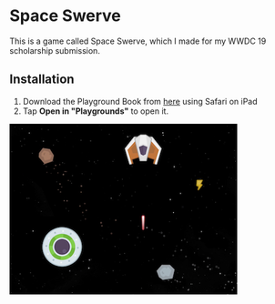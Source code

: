 # Space Swerve
This is a game called Space Swerve, which I made for my WWDC 19 scholarship submission.

## Installation
1. Download the Playground Book from [here](https://github.com/kabiroberai/space-swerve/releases/download/v1.0.0/space-swerve.playgroundbook.zip) using Safari on iPad
2. Tap **Open in "Playgrounds"** to open it.

![Preview](https://raw.githubusercontent.com/kabiroberai/space-swerve/bf340ad73e58d53d64c1a711a2e3a54d2ef0d4a0/Space%20Swerve.playgroundbook/Contents/PrivateResources/Icon.png)
